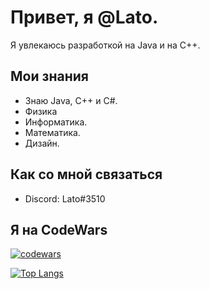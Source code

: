 #  Привет, я @Lato.

Я увлекаюсь разработкой на Java и на С++.

## Мои знания
- Знаю Java, С++ и C#.
- Физика
- Информатика.
- Математика.
- Дизайн.

## Как со мной связаться
- Discord: Lato#3510

## Я на CodeWars 
 [![codewars](https://www.codewars.com/users/DOBRATA/badges/large)](https://www.codewars.com/users/DOBRATA)   
 

[![Top Langs](https://github-readme-stats.vercel.app/api/top-langs/?username=latose)](https://github.com/latose/github-readme-stats)
